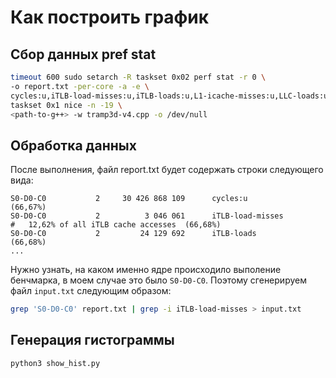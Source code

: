 # Как построить график
## Сбор данных pref stat
```bash
timeout 600 sudo setarch -R taskset 0x02 perf stat -r 0 \
-o report.txt -per-core -a -e \
cycles:u,iTLB-load-misses:u,iTLB-loads:u,L1-icache-misses:u,LLC-loads:u,LLC-load-misses:u \
taskset 0x1 nice -n -19 \
<path-to-g++> -w tramp3d-v4.cpp -o /dev/null
```
## Обработка данных
После выполнения, файл report.txt будет содержать строки следующего вида:
```text
S0-D0-C0           2     30 426 868 109      cycles:u                                                      (66,67%)
S0-D0-C0           2          3 046 061      iTLB-load-misses          #   12,62% of all iTLB cache accesses  (66,68%)
S0-D0-C0           2         24 129 692      iTLB-loads                                                    (66,68%)
...
```
Нужно узнать, на каком именно ядре происходило выполение бенчмарка, в моем случае это было `S0-D0-C0`. Поэтому
 сгенерируем файл `input.txt` следующим образом:
```bash
grep 'S0-D0-C0' report.txt | grep -i iTLB-load-misses > input.txt
```
## Генерация гистограммы
```bash
python3 show_hist.py
```

